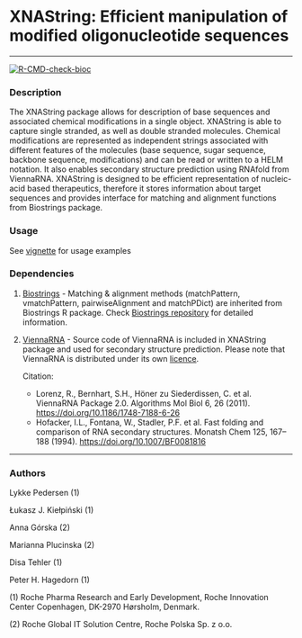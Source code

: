 # XNAString: Efficient manipulation of modified oligonucleotide sequences
------------------------------------------------------------------------
<!-- badges: start -->
[![R-CMD-check-bioc](https://github.com/plucinskam/XNAString/workflows/R-CMD-check-bioc/badge.svg)](https://github.com/plucinskam/XNAString/actions)
<!-- badges: end -->

### **Description**
The XNAString package allows for description of base sequences and associated chemical modifications in a single object. XNAString is able to capture single stranded, as well as double stranded molecules. Chemical modifications are represented as independent strings associated with different features of the molecules (base sequence, sugar sequence, backbone sequence, modifications) and can be read or written to a HELM notation. It also enables secondary structure prediction using RNAfold from ViennaRNA.
XNAString is designed to be efficient representation of nucleic-acid based therapeutics, therefore it stores information about target sequences and provides interface for matching and alignment functions from Biostrings package. 


### **Usage**

See [vignette](vignettes/XNAString_vignette.html) for usage examples


### **Dependencies**
1) [Biostrings](https://github.com/Bioconductor/Biostrings) - Matching & alignment methods (matchPattern, vmatchPattern, pairwiseAlignment and matchPDict) are inherited from Biostrings R package. Check [Biostrings repository](https://github.com/Bioconductor/Biostrings) for detailed information.


2) [ViennaRNA](https://github.com/ViennaRNA/ViennaRNA) - Source code of ViennaRNA is included in XNAString package and used for secondary structure prediction. Please note that ViennaRNA is distributed under its own [licence](https://github.com/ViennaRNA/ViennaRNA/blob/master/COPYING).

    Citation:
      * Lorenz, R., Bernhart, S.H., Höner zu Siederdissen, C. et al. ViennaRNA Package 2.0. Algorithms Mol Biol 6, 26 (2011). https://doi.org/10.1186/1748-7188-6-26
      * Hofacker, I.L., Fontana, W., Stadler, P.F. et al. Fast folding and comparison of RNA secondary structures. Monatsh Chem 125, 167–188 (1994). https://doi.org/10.1007/BF0081816
  

------------------------------------------------------------------------

### **Authors**

Lykke Pedersen (1)

Łukasz J. Kiełpiński (1)

Anna Górska (2)

Marianna Plucinska (2)

Disa Tehler (1)

Peter H. Hagedorn (1)

(1) Roche Pharma Research and Early Development, Roche Innovation Center Copenhagen, DK-2970 Hørsholm, Denmark.

(2) Roche Global IT Solution Centre, Roche Polska Sp. z o.o.
